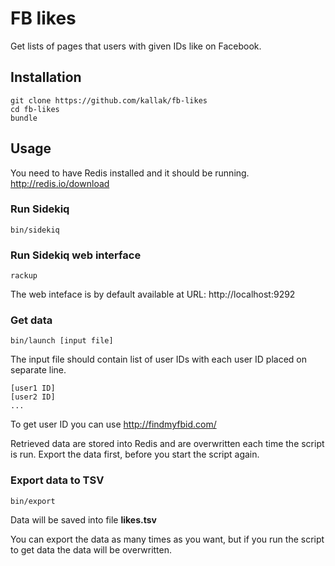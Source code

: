 # FB likes
Get lists of pages that users with given IDs like on Facebook.

## Installation
```
git clone https://github.com/kallak/fb-likes
cd fb-likes
bundle
```

## Usage
You need to have Redis installed and it should be running.
http://redis.io/download

### Run Sidekiq
```
bin/sidekiq
```

### Run Sidekiq web interface
```
rackup
```

The web inteface is by default available at URL: http://localhost:9292

### Get data
```
bin/launch [input file]
```

The input file should contain list of user IDs with each user ID placed on separate line.

```
[user1 ID]
[user2 ID]
...
```

To get user ID you can use http://findmyfbid.com/

Retrieved data are stored into Redis and are overwritten each time the script is run. Export the data first, before you start the script again.

### Export data to TSV
```
bin/export
```

Data will be saved into file **likes.tsv**

You can export the data as many times as you want, but if you run the script to get data the data will be overwritten.
